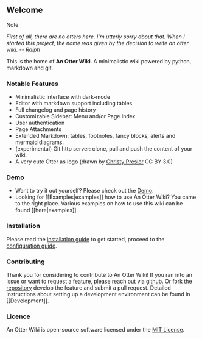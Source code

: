 ## Welcome

> [!NOTE]
>  *First of all, there are no otters here. I'm utterly sorry about that. When I started this project, the name was given by the decision to write an otter wiki.
> -- Ralph*

This is the home of **An Otter Wiki**. A minimalistic wiki powered by python, markdown and git.

### Notable Features

- Minimalistic interface with dark-mode
- Editor with markdown support including tables
- Full changelog and page history
- Customizable Sidebar: Menu and/or Page Index
- User authentication
- Page Attachments
- Extended Markdown: tables, footnotes, fancy blocks, alerts and mermaid diagrams.
- (experimental) Git http server: clone, pull and push the content of your wiki.
- A very cute Otter as logo (drawn by [Christy Presler](http://christypresler.com/) CC BY 3.0)

### Demo

- Want to try it out yourself? Please check out the [Demo](http://demo.otterwiki.com).
- Looking for [[Examples|examples]] how to use An Otter Wiki? You came to the right place. Various examples on how to use this wiki can be found [[here|examples]].

### Installation

Please read the [installation guide](/Installation) to get started, proceed to the [configuration guide](/Configuration).

### Contributing

Thank you for considering to contribute to An Otter Wiki! If you ran into an issue or want to request a feature, please reach out via <i class="fab fa-github"></i> [github](https://github.com/redimp/otterwiki/issues). Or fork the [repository](https://github.com/redimp/otterwiki/) develop the feature and submit a pull request. Detailed instructions about setting up a development environment can be found in [[Development]].

### Licence

An Otter Wiki is open-source software licensed under the [MIT License](/-/about).
